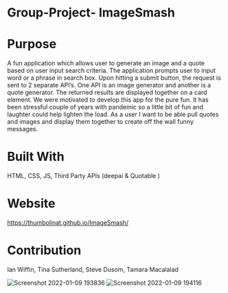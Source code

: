 # Group-Project- ImageSmash

# Purpose
A fun application which allows user to generate an image and a quote based on user input search criteria.
The application prompts user to input word or a phrase in search box. Upon hitting a submit button, the request is sent to 2 separate API’s. One API is an  image generator and another is a quote generator. The returned results are displayed together on a card element.
We were motivated to develop this app for the pure fun.  It has been stressful couple of years with pandemic so a little bit of fun and laughter could help lighten the load.
As a user I want to be able pull quotes and images and display them together to create off the wall funny messages.


# Built With
HTML, CSS, JS, Third Party APIs (deepai & Quotable )


# Website
https://thumbolinat.github.io/ImageSmash/

# Contribution 

Ian Wiffin, Tina Sutherland, Steve Dusom, Tamara Macalalad 

![Screenshot 2022-01-09 193836](https://user-images.githubusercontent.com/93739066/148718720-5d863de0-d252-45d1-b676-05ac0b176dc7.png)
![Screenshot 2022-01-09 194116](https://user-images.githubusercontent.com/93739066/148718723-d2a06f37-18e4-4156-a8e8-14f4df893d03.png)
